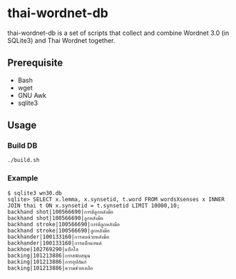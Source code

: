 # thai-wordnet-db

thai-wordnet-db is a set of scripts that collect and combine  Wordnet 3.0 (in SQLite3) and Thai Wordnet together.

## Prerequisite

* Bash
* wget
* GNU Awk
* sqlite3

## Usage


### Build DB
````
./build.sh
````

### Example
````
$ sqlite3 wn30.db
sqlite> SELECT x.lemma, x.synsetid, t.word FROM wordsXsenses x INNER JOIN thai t ON x.synsetid = t.synsetid LIMIT 10000,10;
backhand shot|100566690|การตีลูกหลังมือ
backhand shot|100566690|ลูกหลังมือ
backhand stroke|100566690|การตีลูกหลังมือ
backhand stroke|100566690|ลูกหลังมือ
backhander|100133160|การตบด้วยหลังมือ
backhander|100133160|การแบ็กแฮนด์
backhoe|102769290|แบ็กโฮ
backing|101213886|การสนับสนุน
backing|101213886|การอุปถัมภ์
backing|101213886|ความช่วยเหลือ
````


